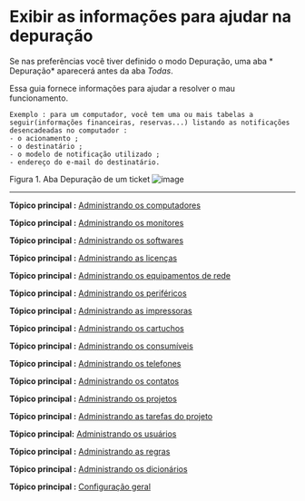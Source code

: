 Exibir as informações para ajudar na depuração
=================================================

Se nas preferências você tiver definido o modo Depuração, uma aba * Depuração* aparecerá antes da aba *Todas*.

Essa guia fornece informações para ajudar a resolver o mau funcionamento.

    Exemplo : para um computador, você tem uma ou mais tabelas a seguir(informações financeiras, reservas...) listando as notificações desencadeadas no computador :
    - o acionamento ;
    - o destinatário ;
    - o modelo de notificação utilizado ;
    - endereço do e-mail do destinatário.

Figura 1. Aba Depuração de um ticket
![image](docs/image/item_debug.png)

-----------
**Tópico principal :** [Administrando os computadores](index.php?pt/03_Modulo_Parque/02_Computadores.md "Os computadores são administrados a partir do menu Parque > Computadores")

**Tópico principal :** [Administrando os monitores](index.php?pt/03_Modulo_Parque/03_Monitores.md "Os monitres são gerenciandos a partir do menu Parque > Monitores")

**Tópico principal :** [Administrando os softwares](index.php?pt/03_Modulo_Parque/04_Softwares/01_Softwares.md "Os softwares são gerenciados a partir do menu Parque > Software")

**Tópico principal :** [Administrando as licenças](index.php?pt/03_Modulo_Parque/04_Softwares/02_Aba_Licenças.md "Os softwares são gerenciandos a partir do menu Parque > Software")

**Tópico principal :** [Administrando os equipamentos de rede](index.php?pt/03_Modulo_Parque/05_Equipamentos_de_rede.md "Os equipamentos de rede são gerenciados a partir do menu Parque > Rede")

**Tópico principal :** [Administrando os periféricos](index.php?pt/03_Modulo_Parque/06_Perifericos.md "Os periféricos são administrandos a partir do menu Parque > Periféricoss")

**Tópico principal :** [Administrando as impressoras](index.php?pt/03_Module_Parque/07_Impressoras.md "As impressoras são geradas a partir do menu Parque > Impressoras")

**Tópico principal :** [Administrando os cartuchos ](index.php?pt/03_Modulo_Parque/08_Cartuchos.md "Os cartucos na GLPI, características e uso")

**Tópico principal :** [Administrando os consumíveis](index.php?pt/03_Modulo_Parque/09_Consommables.md "Os consumíveis são gerenciados a partir do menu Parque > Consumíveis")

**Tópico principal :** [Administrando os telefones](index.php?pt/03_Modulo_Parque/10_Telefones.md "Os telefones são gerenciados a partir do menu Parque > Telefones ;")

**Tópico principal :** [Administrando os contatos](index.php?pt/05_Modulo_Gestao/04_Contatos.md "Os contatos são gerenciados a partir do menu Gestão > Contatos")

**Tópico principal :** [Administrando os projetos](index.php?pt/06_Modulo_Ferramentas/02_Projetos/01_Projetos.md "Os projetos são gerenciados a partir do menu Ferramentas > Projetos")

**Tópico principal :** [Administrando as tarefas do projeto](index.php?pt/06_Modulo_Ferramentas/02_Projetos/02_Aba_Tarefas_do_projeto.md "As tarefas do projeto são gerenciadas a partir do menu Ferramentas > Projetos aba Tarefas do projeto")

**Tópico principal:** [Administrando os usuários](index.php?pt/07_Modulo_Administracao/02_Usuarios/01_Usuarios.md "Os usuários são gerenciados a partir do menu Administração > Usuários")

**Tópico principal :** [Administrando as regras](index.php?pt/07_Modulo_Administracao/05_Regras/01_Administrando_as_regras.md "As regras são gerenciadas a partir do menu Administração > Regras")

**Tópico principal :** [Administrando os dicionários](index.php?pt/07_Modulo_Administracao/06_Dicionarios.md "Os dicionários são gerenciados a partir do menu Administração > Dicionários")

**Tópico principal :** [Configuração geral](index.php?pt/08_Modulo_Configuracao/006_Geral/01_Configurando_ass_definicoes_centrais.md "As definições centrais são configuradas a partir do menu Configuração > Geral")

